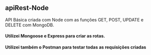 ## apiRest-Node
API Básica criada com Node com as funções GET, POST, UPDATE e DELETE com MongoDB.

#### Utilizei Mongoose e Express para criar as rotas.
#### Utilizei também o Postman para testar todas as requisições criadas

